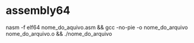 # assembly64

nasm -f elf64 nome_do_aquivo.asm && gcc -no-pie -o nome_do_arquivo nome_do_arquivo.o && ./nome_do_arquivo
